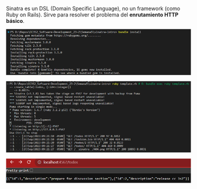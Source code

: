 

Sinatra es un DSL (Domain Specific Language), no un framework (como Ruby on Rails). Sirve para resolver el problema del **enrutamiento HTTP básico**.

![](sources/2023-09-27-09-27-27.png)

![](sources/2023-09-27-09-28-22.png)

![](sources/2023-09-27-09-56-39.png)


